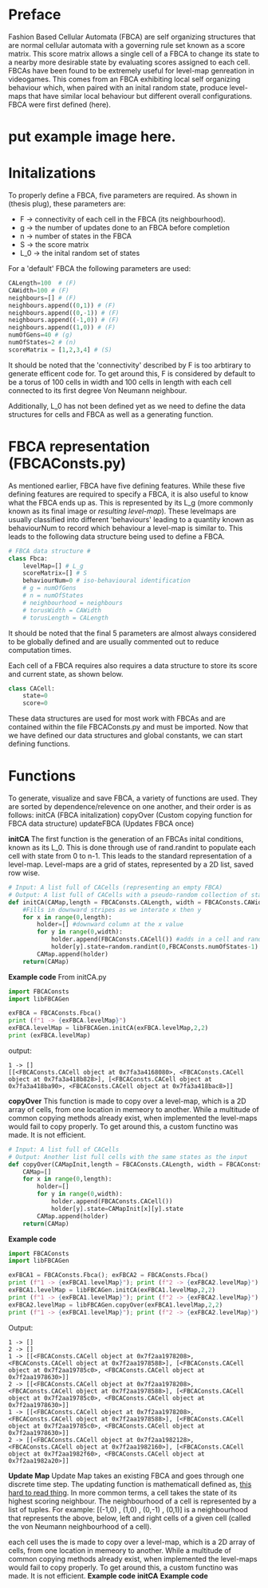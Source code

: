 # Preface

Fashion Based Cellular Automata (FBCA) are self organizing structures that are normal cellular automata with a governing rule set known as a score matrix. This score matrix allows a single cell of a FBCA to change its state to a nearby more desirable state by evaluating scores assigned to each cell. FBCAs have been found to be extremely useful for level-map genreation in videogames. This comes from an FBCA exhibiting local self organizing behaviour which, when paired with an inital random state, produce level-maps that have similar local behaviour but different overall configurations. FBCA were first defined (here). 

# put example image here.

# Initalizations
To properly define a FBCA, five parameters are required. As shown in (thesis plug), these parameters are: 
- F -> connectivity of each cell in the FBCA (its neighbourhood).
- g -> the number of updates done to an FBCA before completion 
- n -> number of states in the FBCA 
- S -> the score matrix
- L_0 -> the inital random set of states

For a 'default' FBCA the following parameters are used:
```python
CALength=100  # (F)
CAWidth=100 # (F)
neighbours=[] # (F)
neighbours.append((0,1)) # (F)
neighbours.append((0,-1)) # (F)
neighbours.append((-1,0)) # (F)
neighbours.append((1,0)) # (F)
numOfGens=40 # (g)
numOfStates=2 # (n)
scoreMatrix = [1,2,3,4] # (S)
```
It should be noted that the 'connectivity' described by F is too arbtirary to generate efficent code for. To get around this, F is considered by default to be a torus of 100 cells in width and 100 cells in length with each cell connected to its first degree Von Neumann neighbour. 

Additionally, L_0 has not been defined yet as we need to define the data structures for cells and FBCA as well as a generating function.

# FBCA representation  (FBCAConsts.py)

As mentioned earlier, FBCA have five defining features. While these five defining features are required to specify a FBCA, it is also useful to know what the FBCA ends up as. This is represented by its L_g (more commonly known as its final image or _resulting level-map_). These levelmaps are usually classified into different 'behaviours' leading to a quantity known as behaviourNum to record which behaviour a level-map is similar to. This leads to the following data structure being used to define a FBCA. 

```python
# FBCA data structure #
class Fbca:
    levelMap=[] # L_g
    scoreMatrix=[] # S
    behaviourNum=0 # iso-behavioural identification 
    # g = numOfGens
    # n = numOfStates
    # neighbourhood = neighbours
    # torusWidth = CAWidth
    # torusLength = CALength
```
It should be noted that the final 5 parameters are almost always considered to be globally defined and are usually commented out to reduce computation times.

Each cell of a FBCA requires also requires a data structure to store its score and current state, as shown below. 

```python
class CACell:
    state=0
    score=0
```

These data structures are used for most work with FBCAs and are contained within the file FBCAConsts.py and must be imported. Now that we have defined our data structures and global constants, we can start defining functions.

# Functions

To generate, visualize and save FBCA, a variety of functions are used. They are sorted by dependence/relevence on one another, and their order is as follows:
initCA (FBCA initalization)
copyOver (Custom copying function for FBCA data structure)
updateFBCA (Updates FBCA once)

 **initCA**
The first function is the generation of an FBCAs inital conditions, known as its L_0. This is done through use of rand.randint to populate each cell with state from 0 to n-1. This leads to the standard representation of a level-map. Level-maps are a grid of states, represented by a 2D list, saved row wise.

```python
# Input: A list full of CACells (representing an empty FBCA)
# Output: A list full of CACells with a pseudo-random collection of states
def initCA(CAMap,length = FBCAConsts.CALength, width = FBCAConsts.CAWidth):
    #Fills in downward stripes as we interate x then y
    for x in range(0,length):
        holder=[] #downward column at the x value
        for y in range(0,width):
            holder.append(FBCAConsts.CACell()) #adds in a cell and randomizes its state
            holder[y].state=random.randint(0,FBCAConsts.numOfStates-1)
        CAMap.append(holder)
    return(CAMap)
```
**Example code**
From initCA.py
```python
import FBCAConsts
import libFBCAGen

exFBCA = FBCAConsts.Fbca()
print (f"1 -> {exFBCA.levelMap}")
exFBCA.levelMap = libFBCAGen.initCA(exFBCA.levelMap,2,2)
print (exFBCA.levelMap)
```
output: 
```shell
1 -> []
[[<FBCAConsts.CACell object at 0x7fa3a4168080>, <FBCAConsts.CACell object at 0x7fa3a418b828>], [<FBCAConsts.CACell object at 0x7fa3a418ba90>, <FBCAConsts.CACell object at 0x7fa3a418bac8>]]
```
 **copyOver**
This function is made to copy over a level-map, which is a 2D array of cells, from one location in memeory to another. While a multitude of common copying methods already exist, when implemented the level-maps would fail to copy properly. To get around this, a custom functino was made. It is not efficient. 

```python
# Input: A list full of CACells
# Output: Another list full cells with the same states as the input
def copyOver(CAMapInit,length = FBCAConsts.CALength, width = FBCAConsts.CAWidth):
    CAMap=[]
    for x in range(0,length):
        holder=[]
        for y in range(0,width):
            holder.append(FBCAConsts.CACell())
            holder[y].state=CAMapInit[x][y].state
        CAMap.append(holder)
    return(CAMap)
```
**Example code**

```python
import FBCAConsts
import libFBCAGen

exFBCA1 = FBCAConsts.Fbca(); exFBCA2 = FBCAConsts.Fbca()
print (f"1 -> {exFBCA1.levelMap}"); print (f"2 -> {exFBCA2.levelMap}"); 
exFBCA1.levelMap = libFBCAGen.initCA(exFBCA1.levelMap,2,2)
print (f"1 -> {exFBCA1.levelMap}"); print (f"2 -> {exFBCA2.levelMap}"); 
exFBCA2.levelMap = libFBCAGen.copyOver(exFBCA1.levelMap,2,2)
print (f"1 -> {exFBCA1.levelMap}"); print (f"2 -> {exFBCA2.levelMap}"); 
```
Output: 
``` shell
1 -> []
2 -> []
1 -> [[<FBCAConsts.CACell object at 0x7f2aa1978208>, <FBCAConsts.CACell object at 0x7f2aa1978588>], [<FBCAConsts.CACell object at 0x7f2aa19785c0>, <FBCAConsts.CACell object at 0x7f2aa1978630>]]
2 -> [[<FBCAConsts.CACell object at 0x7f2aa1978208>, <FBCAConsts.CACell object at 0x7f2aa1978588>], [<FBCAConsts.CACell object at 0x7f2aa19785c0>, <FBCAConsts.CACell object at 0x7f2aa1978630>]]
1 -> [[<FBCAConsts.CACell object at 0x7f2aa1978208>, <FBCAConsts.CACell object at 0x7f2aa1978588>], [<FBCAConsts.CACell object at 0x7f2aa19785c0>, <FBCAConsts.CACell object at 0x7f2aa1978630>]]
2 -> [[<FBCAConsts.CACell object at 0x7f2aa1982128>, <FBCAConsts.CACell object at 0x7f2aa1982160>], [<FBCAConsts.CACell object at 0x7f2aa1982f60>, <FBCAConsts.CACell object at 0x7f2aa1982a20>]]
```

**Update Map**
Update Map takes an existing FBCA and goes through one discrete time step. The updating function is mathematicall defined as, [this hard to read thing](https://raw.githubusercontent.com/mkreitze/libFBCAGen/master/resources/update%20function.png). In more common terms, a cell takes the state of its highest scoring neighbour. The neighbourhood of a cell is represented by a list of tuples. For example: [(-1,0) , (1,0) , (0,-1) , (0,1)] is a neighbourhood that represents the above, below, left and right cells of a given cell (called the von Neumann neighbourhood of a cell).  

each cell uses the  is made to copy over a level-map, which is a 2D array of cells, from one location in memeory to another. While a multitude of common copying methods already exist, when implemented the level-maps would fail to copy properly. To get around this, a custom functino was made. It is not efficient. 
**Example code**
**initCA**
**Example code**
